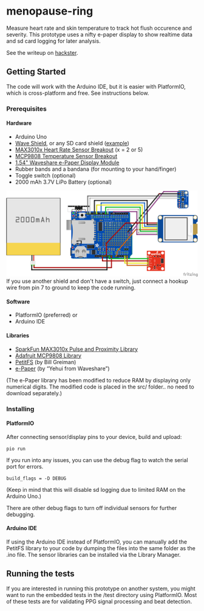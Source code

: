 # menopause-ring

Measure heart rate and skin temperature to track hot flush occurence and severity. This prototype uses a nifty e-paper display to show realtime data and sd card logging for later analysis.

See the writeup on [hackster](https://www.hackster.io/rp/menopause-ring-ff1c09).

## Getting Started

The code will work with the Arduino IDE, but it is easier with PlatformIO, which is cross-platform and free. See instructions below.

### Prerequisites

#### Hardware
* Arduino Uno
* [Wave Shield](https://www.adafruit.com/product/94), or any SD card shield ([example](https://www.adafruit.com/product/1141))
* [MAX3010x Heart Rate Sensor Breakout](http://sfe.io/p14045) (x = 2 or 5)
* [MCP9808 Temperature Sensor Breakout](https://www.adafruit.com/product/1782)
* [1.54" Waveshare e-Paper Display Module](https://www.waveshare.com/wiki/1.54inch_e-Paper_Module)
* Rubber bands and a bandana (for mounting to your hand/finger)
* Toggle switch (optional)
* 2000 mAh 3.7V LiPo Battery (optional)

![Fritzing schematic](schematic.png "Schematic")
If you use another shield and don't have a switch, just connect a hookup wire from pin 7 to ground to keep the code running.

#### Software
* PlatformIO (preferred) or
* Arduino IDE

#### Libraries
* [SparkFun MAX3010x Pulse and Proximity Library](https://github.com/sparkfun/SparkFun_MAX3010x_Sensor_Library)
* [Adafruit MCP9808 Library](https://github.com/adafruit/Adafruit_MCP9808_Library)
* [PetitFS](https://github.com/greiman/PetitFS) (by Bill Greiman)
* [e-Paper](https://github.com/waveshare/e-Paper) (by “Yehui from Waveshare”)

(The e-Paper library has been modified to reduce RAM by displaying only numerical digits. The modified code is placed in the src/ folder.. no need to download separately.)

### Installing

#### PlatformIO

After connecting sensor/display pins to your device, build and upload:
```
pio run
```

If you run into any issues, you can use the debug flag to watch the serial port for errors.
```
build_flags = -D DEBUG
```
(Keep in mind that this will disable sd logging due to limited RAM on the Arduino Uno.)

There are other debug flags to turn off individual sensors for further debugging.

#### Arduino IDE

If using the Arduino IDE instead of PlatformIO, you can manually add the PetitFS library to your code by dumping the files into the same folder as the .ino file. The sensor libraries can be installed via the Library Manager.

## Running the tests

If you are interested in running this prototype on another system, you might want to run the embedded tests in the /test directory using PlatformIO. Most of these tests are for validating PPG signal processing and beat detection.